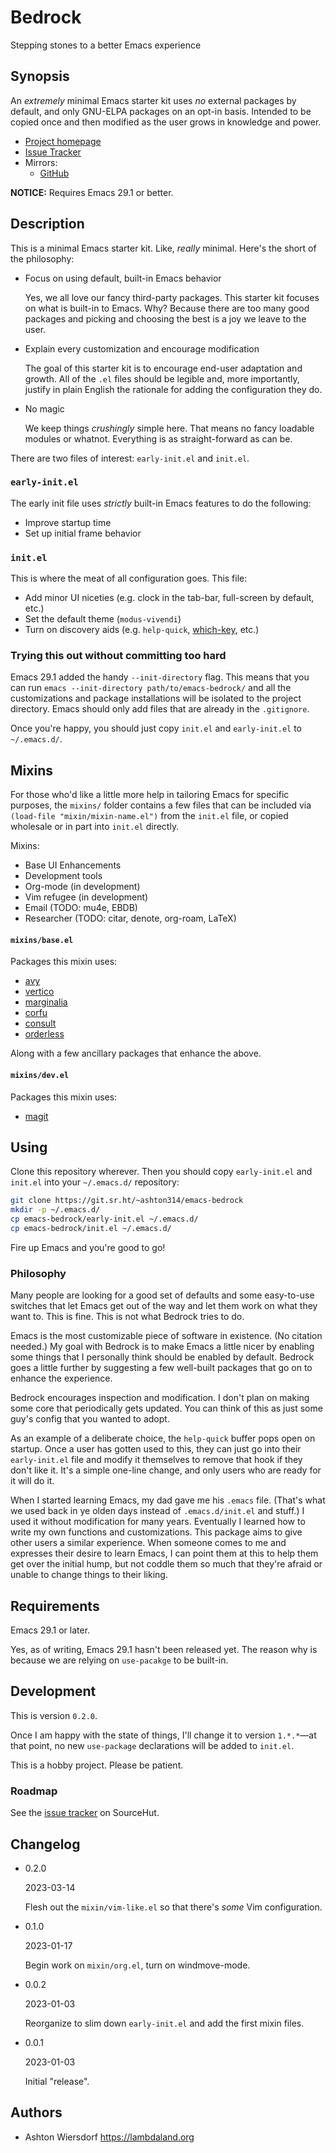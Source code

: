 # Bedrock

Stepping stones to a better Emacs experience

## Synopsis

An *extremely* minimal Emacs starter kit uses *no* external packages by default, and only GNU-ELPA packages on an opt-in basis. Intended to be copied once and then modified as the user grows in knowledge and power.

 - [Project homepage](https://sr.ht/~ashton314/emacs-bedrock/)
 - [Issue Tracker](https://todo.sr.ht/~ashton314/emacs-bedrock)
 - Mirrors:
   - [GitHub](https://github.com/ashton314/emacs-bedrock)

**NOTICE:** Requires Emacs 29.1 or better.

## Description

This is a minimal Emacs starter kit. Like, *really* minimal. Here's the short of the philosophy:

 - Focus on using default, built-in Emacs behavior
 
   Yes, we all love our fancy third-party packages. This starter kit focuses on what is built-in to Emacs. Why? Because there are too many good packages and picking and choosing the best is a joy we leave to the user.

 - Explain every customization and encourage modification
 
   The goal of this starter kit is to encourage end-user adaptation and growth. All of the `.el` files should be legible and, more importantly, justify in plain English the rationale for adding the configuration they do.
   
 - No magic
 
   We keep things *crushingly* simple here. That means no fancy loadable modules or whatnot. Everything is as straight-forward as can be.

There are two files of interest: `early-init.el` and `init.el`.

### `early-init.el`

The early init file uses *strictly* built-in Emacs features to do the following:

 - Improve startup time
 - Set up initial frame behavior

### `init.el`

This is where the meat of all configuration goes. This file:

 - Add minor UI niceties (e.g. clock in the tab-bar, full-screen by default, etc.)
 - Set the default theme (`modus-vivendi`)
 - Turn on discovery aids (e.g. `help-quick`, [which-key](https://github.com/justbur/emacs-which-key), etc.)

### Trying this out without committing too hard

Emacs 29.1 added the handy `--init-directory` flag. This means that you can run `emacs --init-directory path/to/emacs-bedrock/` and all the customizations and package installations will be isolated to the project directory. Emacs should only add files that are already in the `.gitignore`.

Once you're happy, you should just copy `init.el` and `early-init.el` to `~/.emacs.d/`.

## Mixins

For those who'd like a little more help in tailoring Emacs for specific purposes, the `mixins/` folder contains a few files that can be included via `(load-file "mixin/mixin-name.el")` from the `init.el` file, or copied wholesale or in part into `init.el` directly.

Mixins:

 - Base UI Enhancements
 - Development tools
 - Org-mode (in development)
 - Vim refugee (in development)
 - Email (TODO: mu4e, EBDB)
 - Researcher (TODO: citar, denote, org-roam, LaTeX)

#### `mixins/base.el`

Packages this mixin uses:

 - [avy](https://github.com/abo-abo/avy)
 - [vertico](https://github.com/minad/vertico)
 - [marginalia](https://github.com/minad/marginalia/)
 - [corfu](https://github.com/minad/corfu)
 - [consult](https://github.com/minad/consult)
 - [orderless](https://github.com/oantolin/orderless)

Along with a few ancillary packages that enhance the above.

#### `mixins/dev.el`

Packages this mixin uses:

 - [magit](https://magit.vc)

## Using

Clone this repository wherever. Then you should copy `early-init.el` and `init.el` into your `~/.emacs.d/` repository:

```bash
git clone https://git.sr.ht/~ashton314/emacs-bedrock
mkdir -p ~/.emacs.d/
cp emacs-bedrock/early-init.el ~/.emacs.d/
cp emacs-bedrock/init.el ~/.emacs.d/
```

Fire up Emacs and you're good to go!

### Philosophy

Many people are looking for a good set of defaults and some easy-to-use switches that let Emacs get out of the way and let them work on what they want to. This is fine. This is not what Bedrock tries to do.

Emacs is the most customizable piece of software in existence. (No citation needed.) My goal with Bedrock is to make Emacs a little nicer by enabling some things that I personally think should be enabled by default. Bedrock goes a little further by suggesting a few well-built packages that go on to enhance the experience.

Bedrock encourages inspection and modification. I don't plan on making some core that periodically gets updated. You can think of this as just some guy's config that you wanted to adopt.

As an example of a deliberate choice, the `help-quick` buffer pops open on startup. Once a user has gotten used to this, they can just go into their `early-init.el` file and modify it themselves to remove that hook if they don't like it. It's a simple one-line change, and only users who are ready for it will do it.

When I started learning Emacs, my dad gave me his `.emacs` file. (That's what we used back in ye olden days instead of `.emacs.d/init.el` and stuff.) I used it without modification for many years. Eventually I learned how to write my own functions and customizations. This package aims to give other users a similar experience. When someone comes to me and expresses their desire to learn Emacs, I can point them at this to help them get over the initial hump, but not coddle them so much that they're afraid or unable to change things to their liking.

## Requirements

Emacs 29.1 or later.

Yes, as of writing, Emacs 29.1 hasn't been released yet. The reason why is because we are relying on `use-pacakge` to be built-in.

## Development

This is version `0.2.0`.

Once I am happy with the state of things, I'll change it to version `1.*.*`—at that point, no new `use-package` declarations will be added to `init.el`.

This is a hobby project. Please be patient.

### Roadmap

See the [issue tracker](https://todo.sr.ht/~ashton314/emacs-bedrock) on SourceHut.

## Changelog

 - 0.2.0
 
   2023-03-14
   
   Flesh out the `mixin/vim-like.el` so that there's *some* Vim configuration.

 - 0.1.0
 
   2023-01-17
   
   Begin work on `mixin/org.el`, turn on windmove-mode.

 - 0.0.2

   2023-01-03

   Reorganize to slim down `early-init.el` and add the first mixin files.

 - 0.0.1

   2023-01-03
 
   Initial "release".

## Authors

 - Ashton Wiersdorf https://lambdaland.org
